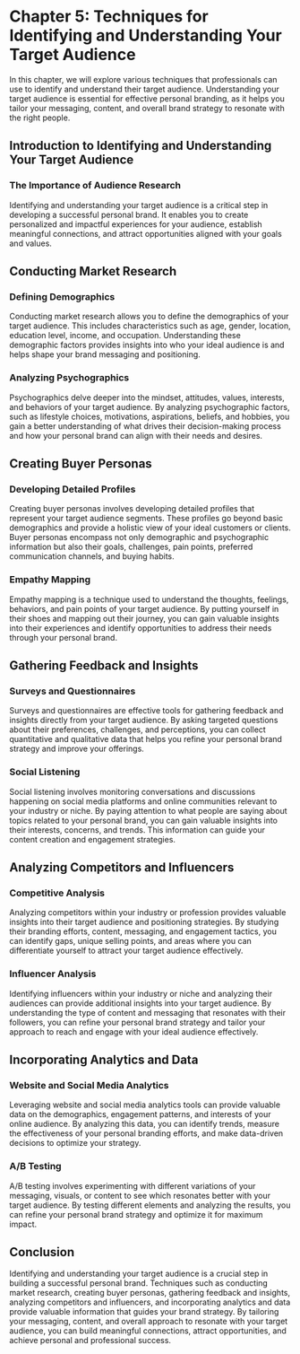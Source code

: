 Chapter 5: Techniques for Identifying and Understanding Your Target Audience
============================================================================

In this chapter, we will explore various techniques that professionals can use to identify and understand their target audience. Understanding your target audience is essential for effective personal branding, as it helps you tailor your messaging, content, and overall brand strategy to resonate with the right people.

Introduction to Identifying and Understanding Your Target Audience
------------------------------------------------------------------

### The Importance of Audience Research

Identifying and understanding your target audience is a critical step in developing a successful personal brand. It enables you to create personalized and impactful experiences for your audience, establish meaningful connections, and attract opportunities aligned with your goals and values.

Conducting Market Research
--------------------------

### Defining Demographics

Conducting market research allows you to define the demographics of your target audience. This includes characteristics such as age, gender, location, education level, income, and occupation. Understanding these demographic factors provides insights into who your ideal audience is and helps shape your brand messaging and positioning.

### Analyzing Psychographics

Psychographics delve deeper into the mindset, attitudes, values, interests, and behaviors of your target audience. By analyzing psychographic factors, such as lifestyle choices, motivations, aspirations, beliefs, and hobbies, you gain a better understanding of what drives their decision-making process and how your personal brand can align with their needs and desires.

Creating Buyer Personas
-----------------------

### Developing Detailed Profiles

Creating buyer personas involves developing detailed profiles that represent your target audience segments. These profiles go beyond basic demographics and provide a holistic view of your ideal customers or clients. Buyer personas encompass not only demographic and psychographic information but also their goals, challenges, pain points, preferred communication channels, and buying habits.

### Empathy Mapping

Empathy mapping is a technique used to understand the thoughts, feelings, behaviors, and pain points of your target audience. By putting yourself in their shoes and mapping out their journey, you can gain valuable insights into their experiences and identify opportunities to address their needs through your personal brand.

Gathering Feedback and Insights
-------------------------------

### Surveys and Questionnaires

Surveys and questionnaires are effective tools for gathering feedback and insights directly from your target audience. By asking targeted questions about their preferences, challenges, and perceptions, you can collect quantitative and qualitative data that helps you refine your personal brand strategy and improve your offerings.

### Social Listening

Social listening involves monitoring conversations and discussions happening on social media platforms and online communities relevant to your industry or niche. By paying attention to what people are saying about topics related to your personal brand, you can gain valuable insights into their interests, concerns, and trends. This information can guide your content creation and engagement strategies.

Analyzing Competitors and Influencers
-------------------------------------

### Competitive Analysis

Analyzing competitors within your industry or profession provides valuable insights into their target audience and positioning strategies. By studying their branding efforts, content, messaging, and engagement tactics, you can identify gaps, unique selling points, and areas where you can differentiate yourself to attract your target audience effectively.

### Influencer Analysis

Identifying influencers within your industry or niche and analyzing their audiences can provide additional insights into your target audience. By understanding the type of content and messaging that resonates with their followers, you can refine your personal brand strategy and tailor your approach to reach and engage with your ideal audience effectively.

Incorporating Analytics and Data
--------------------------------

### Website and Social Media Analytics

Leveraging website and social media analytics tools can provide valuable data on the demographics, engagement patterns, and interests of your online audience. By analyzing this data, you can identify trends, measure the effectiveness of your personal branding efforts, and make data-driven decisions to optimize your strategy.

### A/B Testing

A/B testing involves experimenting with different variations of your messaging, visuals, or content to see which resonates better with your target audience. By testing different elements and analyzing the results, you can refine your personal brand strategy and optimize it for maximum impact.

Conclusion
----------

Identifying and understanding your target audience is a crucial step in building a successful personal brand. Techniques such as conducting market research, creating buyer personas, gathering feedback and insights, analyzing competitors and influencers, and incorporating analytics and data provide valuable information that guides your brand strategy. By tailoring your messaging, content, and overall approach to resonate with your target audience, you can build meaningful connections, attract opportunities, and achieve personal and professional success.
